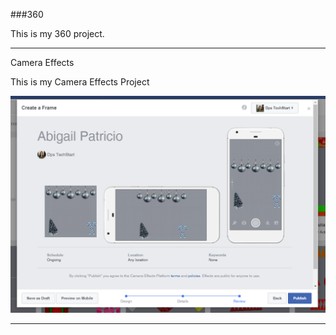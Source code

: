 ###360

This is my 360 project.

<script src="//360.vizor.io/scripts/embed.js" data-vizorurl="https://360.vizor.io/embed/v/vdm" ></script>

***

Camera Effects

This is my Camera Effects Project

![Abigail](https://github.com/abigailpatricio/abigailpatricio.github.io/blob/master/abigail's%20snipping.PNG?raw=true "Optional Title")


***
